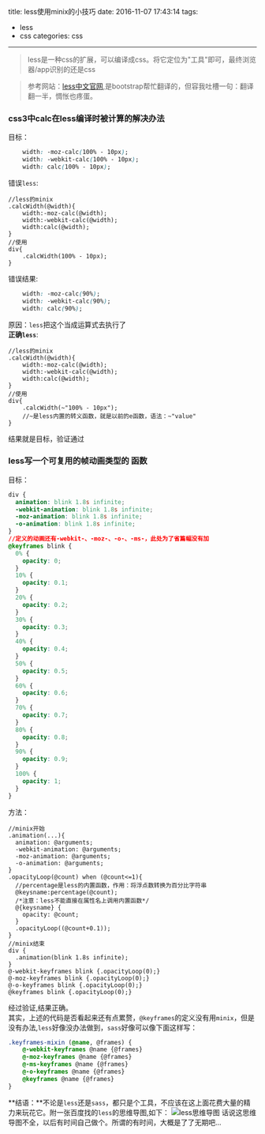 title: less使用minix的小技巧
date: 2016-11-07 17:43:14
tags: 
- less
- css
categories: css
---
>less是一种css的扩展，可以编译成css。将它定位为"工具"即可，最终浏览器/app识别的还是css  

>参考网站：[less中文官网](http://less.bootcss.com/),是bootstrap帮忙翻译的，但容我吐槽一句：翻译翻一半，惆怅也疼蛋。

### css3中calc在less编译时被计算的解决办法
目标：
``` css
    width: -moz-calc(100% - 10px);
    width: -webkit-calc(100% - 10px);
    width: calc(100% - 10px);
```
错误`less`:
``` less
//less的minix
.calcWidth(@width){
    width:-moz-calc(@width);
    width:-webkit-calc(@width);
    width:calc(@width);
}
//使用
div{
    .calcWidth(100% - 10px);
}
```
错误结果:
``` css
    width: -moz-calc(90%);
    width: -webkit-calc(90%);
    width: calc(90%);
```
原因：`less`把这个当成运算式去执行了  
**正确`less`**:
``` less
//less的minix
.calcWidth(@width){
    width:-moz-calc(@width);
    width:-webkit-calc(@width);
    width:calc(@width);
}
//使用
div{
    .calcWidth(~"100% - 10px");
    //~是less内置的转义函数，就是以前的e函数，语法：~"value"
}
```
结果就是目标，验证通过
<!-- more -->

### less写一个可复用的帧动画类型的 函数
目标：
``` css
div {
  animation: blink 1.8s infinite;
  -webkit-animation: blink 1.8s infinite;
  -moz-animation: blink 1.8s infinite;
  -o-animation: blink 1.8s infinite;
}
//定义的动画还有-webkit-、-moz-、-o-、-ms-，此处为了省篇幅没有加
@keyframes blink {
  0% {
    opacity: 0;
  }
  10% {
    opacity: 0.1;
  }
  20% {
    opacity: 0.2;
  }
  30% {
    opacity: 0.3;
  }
  40% {
    opacity: 0.4;
  }
  50% {
    opacity: 0.5;
  }
  60% {
    opacity: 0.6;
  }
  70% {
    opacity: 0.7;
  }
  80% {
    opacity: 0.8;
  }
  90% {
    opacity: 0.9;
  }
  100% {
    opacity: 1;
  }
}
```
方法：
``` less
//minix开始
.animation(...){
  animation: @arguments;
  -webkit-animation: @arguments;
  -moz-animation: @arguments;
  -o-animation: @arguments;
}
.opacityLoop(@count) when (@count<=1){
  //percentage是less的内置函数，作用：将浮点数转换为百分比字符串
  @keysname:percentage(@count);
  /*注意：less不能直接在属性名上调用内置函数*/
  @{keysname} {
    opacity: @count;
  }
  .opacityLoop((@count+0.1));
}
//minix结束
div {
  .animation(blink 1.8s infinite);
}
@-webkit-keyframes blink {.opacityLoop(0);}
@-moz-keyframes blink {.opacityLoop(0);}
@-o-keyframes blink {.opacityLoop(0);}
@keyframes blink {.opacityLoop(0);}
```
经过验证,结果正确。  
其实，上述的代码是否看起来还有点累赘，`@keyframes`的定义没有用`minix`，但是没有办法,`less`好像没办法做到，`sass`好像可以像下面这样写：
``` sass
.keyframes-mixin (@name, @frames) {
    @-webkit-keyframes @name {@frames}
    @-moz-keyframes @name {@frames}
    @-ms-keyframes @name {@frames}
    @-o-keyframes @name {@frames}
    @keyframes @name {@frames}
}
```
**结语：**不论是`less`还是`sass`，都只是个工具，不应该在这上面花费大量的精力来玩花它。附一张百度找的`less`的思维导图,如下：
![less思维导图](http://7xphbb.com1.z0.glb.clouddn.com/less%E6%80%9D%E7%BB%B4%E5%AF%BC%E5%9B%BE.png)
话说这思维导图不全，以后有时间自己做个。所谓的有时间，大概是了了无期吧...